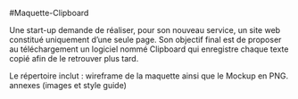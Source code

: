 #Maquette-Clipboard

Une start-up demande de réaliser, pour son nouveau service, un site web constitué uniquement d’une 
seule page.
Son objectif final est de proposer au téléchargement un logiciel nommé Clipboard qui enregistre chaque 
texte copié afin de le retrouver plus tard.

Le répertoire inclut :
wireframe de la maquette ainsi que le Mockup en PNG.
annexes (images et style guide)

